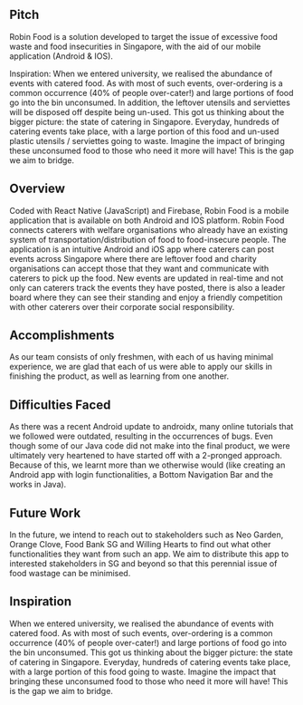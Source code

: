 ## Pitch

Robin Food is a solution developed to target the issue of excessive food waste and food insecurities in Singapore, with the aid of our mobile application (Android & IOS).

Inspiration:
When we entered university, we realised the abundance of events with catered food. As with most of such events, over-ordering is a common occurrence (40% of people over-cater!) and large portions of food go into the bin unconsumed. In addition, the leftover utensils and serviettes will be disposed off despite being un-used. This got us thinking about the bigger picture: the state of catering in Singapore. Everyday, hundreds of catering events take place, with a large portion of this food and un-used plastic utensils / serviettes going to waste. Imagine the impact of bringing these unconsumed food to those who need it more will have! This is the gap we aim to bridge.

## Overview

Coded with React Native (JavaScript) and Firebase, Robin Food is a mobile application that is available on both Android and IOS platform. Robin Food connects caterers with welfare organisations who already have an existing system of transportation/distribution of food to food-insecure people. The application is an intuitive Android and iOS app where caterers can post events across Singapore where there are leftover food and charity organisations can accept those that they want and communicate with caterers to pick up the food. New events are updated in real-time and not only can caterers track the events they have posted, there is also a leader board where they can see their standing and enjoy a friendly competition with other caterers over their corporate social responsibility.

## Accomplishments

As our team consists of only freshmen, with each of us having minimal experience, we are glad that each of us were able to apply our skills in finishing the product, as well as learning from one another.

## Difficulties Faced

As there was a recent Android update to androidx, many online tutorials that we followed were outdated, resulting in the occurrences of bugs. Even though some of our Java code did not make into the final product, we were ultimately very heartened to have started off with a 2-pronged approach. Because of this, we learnt more than we otherwise would (like creating an Android app with login functionalities, a Bottom Navigation Bar and the works in Java).

## Future Work

In the future, we intend to reach out to stakeholders such as Neo Garden, Orange Clove, Food Bank SG and Willing Hearts to find out what other functionalities they want from such an app. We aim to distribute this app to interested stakeholders in SG and beyond so that this perennial issue of food wastage can be minimised.

## Inspiration

When we entered university, we realised the abundance of events with catered food. As with most of such events, over-ordering is a common occurrence (40% of people over-cater!) and large portions of food go into the bin unconsumed. This got us thinking about the bigger picture: the state of catering in Singapore. Everyday, hundreds of catering events take place, with a large portion of this food going to waste. Imagine the impact that bringing these unconsumed food to those who need it more will have! This is the gap we aim to bridge.
